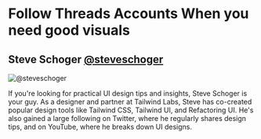 # Follow Threads Accounts When you need good visuals

## Steve Schoger [@steveschoger](https://www.threads.net/@steveschoger)
![@steveschoger](https://cdn.feather.blog/?src=https%3A%2F%2Fusenotioncms.com%2Fproxy%2Fblock%2Ff4ff6e8d-a0c0-49a2-9070-aae9f66c8d64%252F68c3905f-c631-4773-b02e-7cc570f7d660%252Fimage48.png&optimizer=image)

If you're looking for practical UI design tips and insights, Steve Schoger is your guy. As a designer and partner at Tailwind Labs, Steve has co-created popular design tools like Tailwind CSS, Tailwind UI, and Refactoring UI. He's also gained a large following on Twitter, where he regularly shares design tips, and on YouTube, where he breaks down UI designs.
